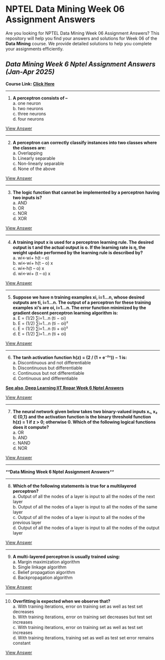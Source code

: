 # NPTEL Data Mining Week 06 Assignment Answers

Are you looking for NPTEL Data Mining Week 06 Assignment Answers? This repository will help you find your answers and solutions for Week 06 of the **Data Mining** course. We provide detailed solutions to help you complete your assignments efficiently.

## _Data Mining Week 6 Nptel Assignment Answers (Jan-Apr 2025)_

**Course Link: [**Click Here**](https://onlinecourses.nptel.ac.in/noc25_cs19/course)**

***

1. **A perceptron consists of –**\
   a. one neuron\
   b. two neurons\
   c. three neurons\
   d. four neurons

[View Answer](https://my.progiez.com/courses/data-mining-nptel-assignment-answers/)

***

2. **A perceptron can correctly classify instances into two classes where the classes are:**\
   a. Overlapping\
   b. Linearly separable\
   c. Non-linearly separable\
   d. None of the above

[View Answer](https://my.progiez.com/courses/data-mining-nptel-assignment-answers/)

***

3. **The logic function that cannot be implemented by a perceptron having two inputs is?**\
   a. AND\
   b. OR\
   c. NOR\
   d. XOR

[View Answer](https://my.progiez.com/courses/data-mining-nptel-assignment-answers/)

***

4. **A training input x is used for a perceptron learning rule. The desired output is t and the actual output is o. If the learning rate is η, the weight update performed by the learning rule is described by?**\
   a. wi←wi+ h(t – o)\
   b. wi←wi+ h(t – o) x\
   c. wi←h(t – o) x\
   d. wi←wi+ (t – o) x

[View Answer](https://my.progiez.com/courses/data-mining-nptel-assignment-answers/)

***

5. **Suppose we have n training examples xi, i=1…n, whose desired outputs are ti, i=1…n. The output of a perceptron for these training examples xi‘s are oi, i=1…n. The error function minimized by the gradient descent perceptron learning algorithm is:**\
   a. E = (1/2) ∑i=1…n (ti − oi)\
   b. E = (1/2) ∑i=1…n (ti − oi)²\
   c. E = (1/2) ∑i=1…n (ti + oi)²\
   d. E = (1/2) ∑i=1…n (ti + oi)

[View Answer](https://my.progiez.com/courses/data-mining-nptel-assignment-answers/)

***

6. **The tanh activation function h(z) = (2 / (1 + e⁻²ᶻ)) − 1 is:**\
   a. Discontinuous and not differentiable\
   b. Discontinuous but differentiable\
   c. Continuous but not differentiable\
   d. Continuous and differentiable

[****See also**  **Deep Learning IIT Ropar Week 6 Nptel Answers****](https://progiez.com/deep-learning-iit-ropar-week-6-nptel-assignment-answers)

[View Answer](https://my.progiez.com/courses/data-mining-nptel-assignment-answers/)

***

7. **The neural network given below takes two binary-valued inputs x₁, x₂ ∈ {0,1} and the activation function is the binary threshold function h(z) = 1 if z > 0; otherwise 0. Which of the following logical functions does it compute?**\
   a. OR\
   b. AND\
   c. NAND\
   d. NOR

[View Answer](https://my.progiez.com/courses/data-mining-nptel-assignment-answers/)

***

_**_**Data Mining Week 6 Nptel Assignment Answers**_**_

***

8. **Which of the following statements is true for a multilayered perceptron?**\
   a. Output of all the nodes of a layer is input to all the nodes of the next layer\
   b. Output of all the nodes of a layer is input to all the nodes of the same layer\
   c. Output of all the nodes of a layer is input to all the nodes of the previous layer\
   d. Output of all the nodes of a layer is input to all the nodes of the output layer

[View Answer](https://my.progiez.com/courses/data-mining-nptel-assignment-answers/)

***

9. **A multi-layered perceptron is usually trained using:**\
   a. Margin maximization algorithm\
   b. Single linkage algorithm\
   c. Belief propagation algorithm\
   d. Backpropagation algorithm

[View Answer](https://my.progiez.com/courses/data-mining-nptel-assignment-answers/)

***

10. **Overfitting is expected when we observe that?**\
    a. With training iterations, error on training set as well as test set decreases\
    b. With training iterations, error on training set decreases but test set increases\
    c. With training iterations, error on training set as well as test set increases\
    d. With training iterations, training set as well as test set error remains constant

[View Answer](https://my.progiez.com/courses/data-mining-nptel-assignment-answers/)
